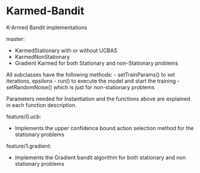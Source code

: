 # Karmed-Bandit
K-Armed Bandit implementations

master:
  - KarmedStationary with or without UCBAS
  - KarmedNonStationary
  - Gradient Karmed for both Stationary and non-Stationary problems
  
  All subclasses have the following methods:
    - setTrainParams() to set iterations, epsilons
    - run() to execute the model and start the training
    - setRandomNoise() which is just for non-stationary problems
  
  Parameters needed for Instantiation and the functions above are explained 
  in each function description.
  
feature/0.ucb:
  - Implements the upper confidence bound action selection method for 
    the stationary problems
    
feature/1.gradient:
  - Implements the Gradient bandit algorithm for both stationary and non
    stationary problems
